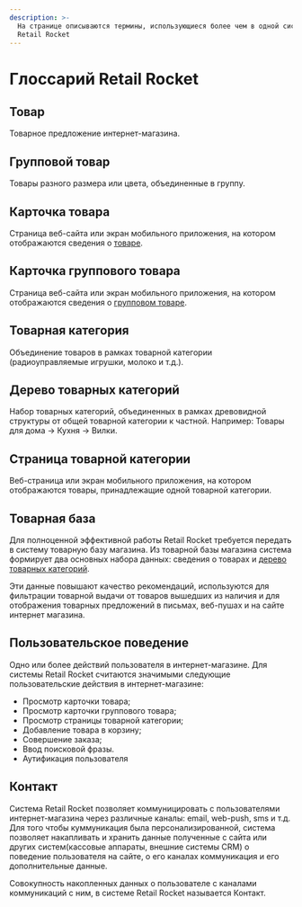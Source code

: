 ```yaml
---
description: >-
  На странице описываются термины, использующиеся более чем в одной системе
  Retail Rocket
---
```


# Глоссарий Retail Rocket

## Товар

Товарное предложение интернет-магазина.

## Групповой товар

Товары разного размера или цвета, объединенные в группу.

## Карточка товара

Страница веб-сайта или экран мобильного приложения, на котором отображаются сведения о [товаре](./#tovar).

## Карточка группового товара

Страница веб-сайта или экран мобильного приложения, на котором отображаются сведения о [групповом товаре](./#gruppovoi-tovar).

## Товарная категория

Объединение товаров в рамках товарной категории (радиоуправляемые игрушки, молоко и т.д.).

## Дерево товарных категорий

Набор товарных категорий, объединенных в рамках древовидной структуры от общей товарной категории к частной. Например: Товары для дома -> Кухня -> Вилки.

## Страница товарной категории

Веб-страница или экран мобильного приложения, на котором отображаются товары, принадлежащие одной товарной категории.

## Товарная база

Для полноценной эффективной работы Retail Rocket требуется передать в систему товарную базу магазина. Из товарной базы магазина система формирует два основных набора данных: сведения о товарах и [дерево товарных категорий](./#derevo-tovarnykh-kategorii).

Эти данные повышают качество рекомендаций, используются для фильтрации товарной выдачи от товаров вышедших из наличия и для отображения товарных предложений в письмах, веб-пушах и на сайте интернет магазина.

## Пользовательское поведение

Одно или более действий пользователя в интернет-магазине. Для системы Retail Rocket считаются значимыми следующие пользовательские действия в интернет-магазине:

* Просмотр карточки товара;
* Просмотр карточки группового товара;
* Просмотр страницы товарной категории;
* Добавление товара в корзину;
* Совершение заказа;
* Ввод поисковой фразы.
* Аутификация пользователя

## Контакт

Система Retail Rocket позволяет коммуницировать с пользователями интернет-магазина через различные каналы: email, web-push, sms и т.д. Для того чтобы куммуникация была персонализированной, система позволяет накапливать и хранить данные полученные с сайта или других систем(кассовые аппараты, внешние системы CRM) о поведение пользователя на сайте, о его каналах коммуникация и его дополнительные данные.&#x20;

Совокупность накопленных данных о пользователе с каналами коммуникаций с ним, в системе Retail Rocket называется Контакт. &#x20;
